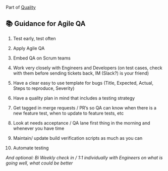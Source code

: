 Part of [Quality](/README.md)

## :books: Guidance for Agile QA

1. Test early, test often


2. Apply Agile QA


3. Embed QA on Scrum teams


4. Work very closely with Engineers and Developers (on test cases, check with them before sending tickets back, IM (Slack?) is your friend)


5. Have a clear easy to use template for bugs (Title, Expected, Actual, Steps to reproduce, Severity)


6. Have a quality plan in mind that includes a testing strategy


7. Get tagged in merge requests / PR’s so QA can know when there is a new feature test, when to
update to feature tests, etc


8. Look at needs acceptance / QA lane first thing in the morning and whenever you
have time


9. Maintain/ update build verification scripts as much as you can


10. Automate testing

_And optional: ​Bi Weekly check in / 1:1 individually with Engineers on what is going well, what could be better_
